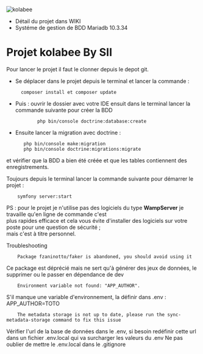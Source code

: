 ![kolabee](https://kolabee.com/wp-content/uploads/2020/12/Kolabee-Logotype.png)

* Détail du projet dans WIKI 
* Systéme de gestion de BDD Mariadb 10.3.34
# Projet kolabee By SII

Pour lancer le projet il faut le clonner depuis le depot git.

* Se déplacer dans le projet depuis le terminal et lancer la commande :
    
        composer install et composer update

* Puis : ouvrir le dossier avec votre IDE ensuit dans le terminal lancer la commande suivante pour créer la BDD
            
              php bin/console doctrine:database:create
* Ensuite lancer la migration avec doctrine :

         php bin/console make:migration
         php bin/console doctrine:migrations:migrate
et vérifier que la BDD a bien été créée et que les tables contiennent des enregistrements.

Toujours depuis le terminal lancer la commande suivante pour démarrer le projet :

        symfony server:start

PS : pour le projet je n'utilise pas des logiciels du type **WampServer** je travaille qu'en ligne de commande c'est  
plus rapides efficace et cela vous évite d'installer des logiciels sur votre poste pour une question de sécurité ;  
mais c'est à titre personnel.



Troubleshooting

        Package fzaninotto/faker is abandoned, you should avoid using it
Ce package est déprécié mais ne sert qu'à générer des jeux de données, le supprimer ou le passer en dépendance de dev

        Environment variable not found: "APP_AUTHOR".  
S'il manque une variable d'environnement, la définir dans .env : APP_AUTHOR=TOTO

        The metadata storage is not up to date, please run the sync-metadata-storage command to fix this issue
Vérifier l'url de la base de données dans le .env, si besoin redéfinir cette url dans un fichier .env.local qui va surcharger les valeurs du .env
Ne pas oublier de mettre le .env.local dans le .gitignore
